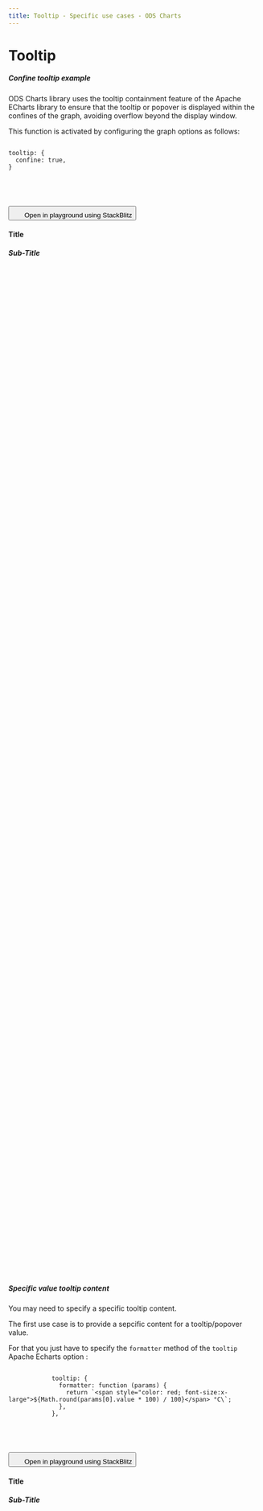 ```yaml
---
title: Tooltip - Specific use cases - ODS Charts
---
```


<div class="title-bar">
  <div class="container-xxl">
    <h1 class="display-1">Tooltip</h1>
  </div>
</div>
<div class="container-xxl pt-3">
  <div class="card w-100">
    <div class="card-body">
      <h5 class="card-title">Confine tooltip example</h5>
      <p class="card-text pe-5">ODS Charts library uses the tooltip containment feature of the Apache ECharts library to ensure that the tooltip or popover is displayed within the confines of the graph, avoiding overflow beyond the display window.</p>
      <p class="card-text pe-5">
        This function is activated by configuring the graph options as follows:
        <code>
          <pre>
tooltip: {
  confine: true,
}
          </pre>
        </code>
      </p>
      <button class="btn btn-icon btn-outline-secondary btn-edit" data-bs-toggle="tooltip" data-bs-placement="top" data-bs-title="Open in playground">
        <svg width="1.25rem" height="1.25rem" fill="currentColor" aria-hidden="true">
          <use xlink:href="#lightning-charge-fill" />
        </svg>
        <span class="visually-hidden">Open in playground using StackBlitz</span>
      </button>
      <div id="div1_htmlId">
        <div class="border border-subtle position-relative">
          <div class="chart_title mx-3">
            <h4 class="display-4 mx-3 mb-1 mt-3">Title</h4>
            <h5 class="display-5 mx-3 mb-1 mt-0">Sub-Title</h5>
          </div>
          <div id="div1_holder">
            <div id="div1_chart" style="width: 100%; height: 50vh" class="position-relative"></div>
          </div>
          <div id="div1_legend"></div>
        </div>
      </div>
      <script>
        addViewCode('div1_');
      </script>
    </div>
  </div>
  <script id="div1_codeId">
    ///////////////////////////////////////////////////
    // Used data
    ///////////////////////////////////////////////////

    // Data to be displayed
    var div1_dataOptions = {
      grid: {
        left: '0%',
        right: '0%',
      },
      xAxis: {
        type: 'category',
        data: ['Jan', 'Feb', 'Mar', 'Apr', 'May', 'Jun'],
      },
      yAxis: {},
      series: [
        {
          data: [10, 22, 28.8956454657, 23, 19, 15],
          type: 'bar',
        },
        {
          data: [12, 28.8956454657, 23, 15, 15, 18],
          type: 'line',
        },
      ],
      legend: {
        data: ['label 1', 'label 2'],
      },
      tooltip: {
        confine: true,
      },
    };

    ///////////////////////////////////////////////////
    // ODS Charts
    ///////////////////////////////////////////////////
    // Build the theme
    var div1_themeManager = ODSCharts.getThemeManager();
    echarts.registerTheme(div1_themeManager.name, div1_themeManager.theme);

    // Get the chart holder and initiate it with the generated theme
    var div = document.getElementById('div1_chart');
    var myChart = echarts.init(div, div1_themeManager.name, {
      renderer: 'svg',
    });

    // Set the data to be displayed.
    div1_themeManager.setDataOptions(div1_dataOptions);
    // Register the externalization of the legend.
    div1_themeManager.externalizeLegends(myChart, '#div1_legend');
    // Manage window size changed
    div1_themeManager.manageChartResize(myChart, 'div1_chart');
    // Observe dark / light mode changes
    div1_themeManager.manageThemeObserver(myChart);
    // Register the externalization of the tooltip/popup
    div1_themeManager.externalizePopover();
    // Display the chart using the configured theme and data.
    myChart.setOption(div1_themeManager.getChartOptions());

  </script>
</div>

<div class="container-xxl pt-3">
  <div class="card w-100">
    <div class="card-body">
      <h5 class="card-title">Specific value tooltip content</h5>
      <p class="card-text pe-5">You may need to specify a specific tooltip content.</p>
      <p class="card-text pe-5">The first use case is to provide a sepcific content for a tooltip/popover value.</p>
      <p class="card-text pe-5">
        For that you just have to specify the <code>formatter</code> method of the <code>tooltip</code> Apache Echarts option :
        <code>
          <pre>
            tooltip: {
              formatter: function (params) {
                return `&lt;span style="color: red; font-size:x-large">${Math.round(params[0].value * 100) / 100}&lt;/span> °C\`;
              },
            },
          </pre>
        </code>
      </p>
      <button class="btn btn-icon btn-outline-secondary btn-edit" data-bs-toggle="tooltip" data-bs-placement="top" data-bs-title="Open in playground">
        <svg width="1.25rem" height="1.25rem" fill="currentColor" aria-hidden="true">
          <use xlink:href="#lightning-charge-fill" />
        </svg>
        <span class="visually-hidden">Open in playground using StackBlitz</span>
      </button>
      <div id="div6_htmlId">
        <div class="border border-subtle position-relative">
          <div class="chart_title mx-3">
            <h4 class="display-4 mx-3 mb-1 mt-3">Title</h4>
            <h5 class="display-5 mx-3 mb-1 mt-0">Sub-Title</h5>
          </div>
          <div id="div6_holder">
            <div id="div6_chart" style="width: 100%; height: 50vh" class="position-relative"></div>
          </div>
          <div id="div6_legend"></div>
        </div>
      </div>
      <script>
        addViewCode('div6_');
      </script>
      <script id="div6_codeId">
        ///////////////////////////////////////////////////
        // Used data
        ///////////////////////////////////////////////////

        var goals = new Array(...new Array(12).keys()).map((i) => {
          return 50 + Math.random() * 50;
        });

        var resultsOK = new Array(...new Array(12).keys()).map((i) => {
          return 50 + Math.random() * 50;
        });

        var resultsNOK = new Array(...new Array(12).keys()).map((i) => {
          return 50 + Math.random() * 50;
        });
        var dates = new Array(...new Array(12).keys()).map((i) => {
          var d = new Date();
          d.setMonth(d.getMonth() - i);
          return d.toLocaleDateString(undefined, {
            month: 'short',
            year: 'numeric',
          });
        });

        // Data to be displayed
        var div6_dataOptions = {
          xAxis: {
            type: 'category',
            data: dates,
          },
          tooltip: {
            formatter: function (params) {
              return `<span style="color: red; font-size:x-large">${Math.round(params[0].value * 100) / 100}</span> °C`;
            },
          },
          series: [
            {
              data: resultsOK,
              type: 'bar',
            },
            {
              data: resultsNOK,
              type: 'bar',
            },
            {
              data: goals,
              type: 'line',
            },
          ],
          legend: {
            data: ['Results OK', 'Results NOK', 'Goal'],
          },
        };

        ///////////////////////////////////////////////////
        // ODS Charts
        ///////////////////////////////////////////////////
        // Build the theme
        var div6_themeManager = ODSCharts.getThemeManager();
        echarts.registerTheme(div6_themeManager.name, div6_themeManager.theme);

        // Get the chart holder and initiate it with the generated theme
        var div = document.getElementById('div6_chart');
        var myChart = echarts.init(div, div6_themeManager.name, {
          renderer: 'svg',
        });

        // Set the data to be displayed.
        div6_themeManager.setDataOptions(div6_dataOptions);
        // Register the externalization of the legend.
        div6_themeManager.manageChartResize(myChart, 'div6_chart');
        // Observe dark / light mode changes
        div6_themeManager.manageThemeObserver(myChart);
        // Register the externalization of the tooltip/popup
        div6_themeManager.externalizePopover();
        // Display the chart using the configured theme and data.
        myChart.setOption(div6_themeManager.getChartOptions());
      </script>
    </div>

  </div>

  <div class="card w-100 mt-3">
    <div class="card-body">
      <h5 class="card-title">Other specific content</h5>
      <p class="card-text pe-5">if you want to specialize more than the value display, you can use the second parameter of the method <code>externalizePopover</code>.</p>
      <p class="card-text pe-5">
        This parameter must implement the <a href="../api/classes/ODSChartsPopoverDefinition"><code>ODSChartsPopoverDefinition</code></a> interface. Generally this is initialized with <a href="../api/variables/ODSChartsPopoverManagers">one of the tooltip managers provided</a> <code>ODSChartsPopoverManagers.BOOSTED5</code>, <code>ODSChartsPopoverManagers.BOOSTED4</code> or <code>ODSChartsPopoverManagers.NONE</code>.<br />
        <code>ODSChartsPopoverManagers.NONE</code> is the default one.
      </p>
      <p>You can extend the tooltip manager to implement <a href="../api/classes/ODSChartsPopoverDefinition">one of the ODSChartsPopoverDefinition method.</a></p>
      <p>
        For example, in the example below, we extend the tooltip manager to implement <code>getPopupContentLine</code> method and return the html code to be displayed for one line:
        <code>
          <pre>
            themeManager.externalizePopover(undefined, {
              ...ODSCharts.ODSChartsPopoverManagers.NONE,
              getPopupContentLine: ({ seriesName, itemValue }) => {
                return `&lt;p>This is my HTML code of one line for ${itemValue} of ${seriesName}&lt;/p>`;
              },
            });
          </pre>
        </code>
      </p>
      <button class="btn btn-icon btn-outline-secondary btn-edit" data-bs-toggle="tooltip" data-bs-placement="top" data-bs-title="Open in playground">
        <svg width="1.25rem" height="1.25rem" fill="currentColor" aria-hidden="true">
          <use xlink:href="#lightning-charge-fill" />
        </svg>
        <span class="visually-hidden">Open in playground using StackBlitz</span>
      </button>
      <div id="div2_htmlId">
        <div class="border border-subtle position-relative">
          <div class="chart_title mx-3">
            <h4 class="display-4 mx-3 mb-1 mt-3">Title</h4>
            <h5 class="display-5 mx-3 mb-1 mt-0">Sub-Title</h5>
          </div>
          <div id="div2_holder">
            <div id="div2_chart" style="width: 100%; height: 50vh" class="position-relative"></div>
          </div>
          <div id="div2_legend"></div>
        </div>
      </div>
      <script>
        addViewCode('div2_');
      </script>
      <script id="div2_codeId">
        ///////////////////////////////////////////////////
        // Used data
        ///////////////////////////////////////////////////

        // Data to be displayed
        var div2_dataOptions = {
          xAxis: { type: 'category', data: ['24 May', '25 May', '26 May', '27 May', '28 May', '29 May', '30 May'] },
          yAxis: {},
          series: [
            { data: [10, 22, 28.8956454657, 23, 19, 15], type: 'bar', barWidth: 30 },
            { data: [12, 28.8956454657, 23, 15, 15, 18], type: 'bar', barWidth: 30 },
          ],
          legend: { show: false },
          tooltip: {
            confine: true,
          },
          grid: {
            left: 0,
            right: 0,
            top: 10,
            bottom: 0,
            containLabel: true,
          },
        };

        ///////////////////////////////////////////////////
        // ODS Charts
        ///////////////////////////////////////////////////
        // Build the theme
        var div2_themeManager = ODSCharts.getThemeManager({});
        echarts.registerTheme(div2_themeManager.name, div2_themeManager.theme);

        // Get the chart holder and initiate it with the generated theme
        var div = document.getElementById('div2_chart');
        var myChart = echarts.init(div, div2_themeManager.name, {
          renderer: 'svg',
        });

        // Set the data to be displayed.
        div2_themeManager.setDataOptions(div2_dataOptions);
        // Register the externalization of the legend.
        div2_themeManager.manageChartResize(myChart, 'div2_chart');
        // Observe dark / light mode changes
        div2_themeManager.manageThemeObserver(myChart);
        // Register the externalization of the tooltip/popup
        div2_themeManager.externalizePopover(undefined, {
          ...ODSCharts.ODSChartsPopoverManagers.NONE,
          getPopupContentLine: ({ seriesName, itemValue }) => {
            return `<p>This is my HTML code of one line for ${itemValue} of ${seriesName}</p>`;
          },
        });
        // Display the chart using the configured theme and data.
        myChart.setOption(div2_themeManager.getChartOptions());
      </script>
    </div>

  </div>

  <div class="card w-100 mt-3">
    <div class="card-body">
      <h5 class="card-title">Using Boosted 5 tooltip</h5>
      <p class="card-text">
        The same code using the Boosted 5 tooltips:
        <code>
          <pre>
            themeManager.externalizePopover(undefined, {
              ...ODSCharts.ODSChartsPopoverManagers.BOOSTED5,
              getPopupContentLine: ({ seriesName, itemValue }) => {
                return `&lt;p>This is my HTML code of one line for ${itemValue} of ${seriesName}&lt;/p>`;
              },
            });
          </pre>
        </code>
      </p>
      <button class="btn btn-icon btn-outline-secondary btn-edit" data-bs-toggle="tooltip" data-bs-placement="top" data-bs-title="Open in playground">
        <svg width="1.25rem" height="1.25rem" fill="currentColor" aria-hidden="true">
          <use xlink:href="#lightning-charge-fill" />
        </svg>
        <span class="visually-hidden">Open in playground using StackBlitz</span>
      </button>
      <div id="div3_htmlId">
        <div class="border border-subtle position-relative">
          <div class="chart_title mx-3">
            <h4 class="display-4 mx-3 mb-1 mt-3">Title</h4>
            <h5 class="display-5 mx-3 mb-1 mt-0">Sub-Title</h5>
          </div>
          <div id="div3_holder">
            <div id="div3_chart" style="width: 100%; height: 50vh" class="position-relative"></div>
          </div>
          <div id="div3_legend"></div>
        </div>
      </div>
      <script>
        addViewCode('div3_');
      </script>
      <script id="div3_codeId">
        ///////////////////////////////////////////////////
        // Used data
        ///////////////////////////////////////////////////

        // Data to be displayed
        var div3_dataOptions = {
          xAxis: { type: 'category', data: ['24 May', '25 May', '26 May', '27 May', '28 May', '29 May', '30 May'] },
          yAxis: {},
          series: [
            { data: [10, 22, 28.8956454657, 23, 19, 15], type: 'bar', barWidth: 30 },
            { data: [12, 28.8956454657, 23, 15, 15, 18], type: 'bar', barWidth: 30 },
          ],
          legend: { show: false },
          tooltip: {
            confine: true,
          },
          grid: {
            left: 0,
            right: 0,
            top: 10,
            bottom: 0,
            containLabel: true,
          },
        };

        ///////////////////////////////////////////////////
        // ODS Charts
        ///////////////////////////////////////////////////
        // Build the theme
        var div3_themeManager = ODSCharts.getThemeManager({
          cssTheme: ODSCharts.ODSChartsCSSThemes.BOOSTED5,
        });
        echarts.registerTheme(div3_themeManager.name, div3_themeManager.theme);

        // Get the chart holder and initiate it with the generated theme
        var div = document.getElementById('div3_chart');
        var myChart = echarts.init(div, div3_themeManager.name, {
          renderer: 'svg',
        });

        // Set the data to be displayed.
        div3_themeManager.setDataOptions(div3_dataOptions);
        // Register the externalization of the legend.
        div3_themeManager.manageChartResize(myChart, 'div3_chart');
        // Observe dark / light mode changes
        div3_themeManager.manageThemeObserver(myChart);
        // Register the externalization of the tooltip/popup
        div3_themeManager.externalizePopover(undefined, {
          ...ODSCharts.ODSChartsPopoverManagers.BOOSTED5,
          getPopupContentLine: ({ seriesName, itemValue }) => {
            return `<p>This is my HTML code of one line for ${itemValue} of ${seriesName}</p>`;
          },
        });
        // Display the chart using the configured theme and data.
        myChart.setOption(div3_themeManager.getChartOptions());
      </script>
    </div>

  </div>
</div>

<div class="container-xxl pt-3">
  <div class="card w-100">
    <div class="card-body">
      <h5 class="card-title">Tooltip with HTML link(s)</h5>
      <p class="card-text pe-5">You may need to specify a specific tooltip which include a link.</p>
      <p class="card-text pe-5">
        In this case, you must set to <code>true</code> the parameter <code>enterable</code> of the <code>tooltip</code> Apache Echarts option:
        <code>
          <pre>
            tooltip: {
              enterable: true,
            },
          </pre>
        </code>
      </p>
      <button class="btn btn-icon btn-outline-secondary btn-edit" data-bs-toggle="tooltip" data-bs-placement="top" data-bs-title="Open in playground">
        <svg width="1.25rem" height="1.25rem" fill="currentColor" aria-hidden="true">
          <use xlink:href="#lightning-charge-fill" />
        </svg>
        <span class="visually-hidden">Open in playground using StackBlitz</span>
      </button>
      <div id="div4_htmlId">
        <div class="border border-subtle position-relative">
          <div class="chart_title mx-3">
            <h4 class="display-4 mx-3 mb-1 mt-3">Title</h4>
            <h5 class="display-5 mx-3 mb-1 mt-0">Sub-Title</h5>
          </div>
          <div id="div4_holder">
            <div id="div4_chart" style="width: 100%; height: 50vh" class="position-relative"></div>
          </div>
          <div id="div4_legend"></div>
        </div>
      </div>
      <script>
        addViewCode('div4_');
      </script>
      <script id="div4_codeId">
        ///////////////////////////////////////////////////
        // Used data
        ///////////////////////////////////////////////////

        // Data to be displayed
        var div4_dataOptions = {
          xAxis: { type: 'category', data: ['24 May', '25 May', '26 May', '27 May', '28 May', '29 May', '30 May'] },
          yAxis: {},
          series: [
            { data: [510, 1414, 1412, 1406, 1400, 1430, 784], type: 'bar', stack: 'true', barWidth: 30 },
            { data: [5, 0, 10, 20, 0, 0, 0], type: 'bar', stack: 'true', barWidth: 30 },
          ],
          legend: { show: false },
          tooltip: {
            confine: true,
            enterable: true,
          },
          grid: {
            left: 0,
            right: 0,
            top: 10,
            bottom: 0,
            containLabel: true,
          },
        };

        var popupContents = [
          '<span class="font-weight-bold">Notification - Http push: <a href="../"\n                target="_self"\n                class=""\n            >510 errors</a>\n</span><br><span class="font-weight-bold">Notification - FIFO: <a href="../"\n                target="_self"\n                class=""\n            >5 errors</a>\n</span><br><span class="font-weight-bold"><a data-analytics="show_audit_logs_from_dashboard"\n                href="../"\n                target="_self"\n                class=""\n            >See all errors</a>\n</span>',
          '<span class="font-weight-bold">Notification - Http push: <a href="../"\n                target="_self"\n                class=""\n            >1414 errors</a>\n</span><br><span class="font-weight-bold"><a data-analytics="show_audit_logs_from_dashboard"\n                href="../"\n                target="_self"\n                class=""\n            >See all errors</a>\n</span>',
          '<span class="font-weight-bold">Notification - Http push: <a href="../"\n                target="_self"\n                class=""\n            >1412 errors</a>\n</span><br><span class="font-weight-bold">Notification - FIFO: <a href="../"\n                target="_self"\n                class=""\n            >10 errors</a>\n</span><br><span class="font-weight-bold"><a data-analytics="show_audit_logs_from_dashboard"\n                href="../"\n                target="_self"\n                class=""\n            >See all errors</a>\n</span>',
          '<span class="font-weight-bold">Notification - Http push: <a href="../"\n                target="_self"\n                class=""\n            >1406 errors</a>\n</span><br><span class="font-weight-bold">Notification - FIFO: <a href="../"\n                target="_self"\n                class=""\n            >20 errors</a>\n</span><br><span class="font-weight-bold"><a data-analytics="show_audit_logs_from_dashboard"\n                href="../"\n                target="_self"\n                class=""\n            >See all errors</a>\n</span>',
          '<span class="font-weight-bold">Notification - Http push: <a href="../"\n                target="_self"\n                class=""\n            >1400 errors</a>\n</span><br><span class="font-weight-bold"><a data-analytics="show_audit_logs_from_dashboard"\n                href="../"\n                target="_self"\n                class=""\n            >See all errors</a>\n</span>',
          '<span class="font-weight-bold">Notification - Http push: <a href="../"\n                target="_self"\n                class=""\n            >1430 errors</a>\n</span><br><span class="font-weight-bold"><a data-analytics="show_audit_logs_from_dashboard"\n                href="../"\n                target="_self"\n                class=""\n            >See all errors</a>\n</span>',
          '<span class="font-weight-bold">Notification - Http push: <a href="../"\n                target="_self"\n                class=""\n            >784 errors</a>\n</span><br><span class="font-weight-bold"><a data-analytics="show_audit_logs_from_dashboard"\n                href="../"\n                target="_self"\n                class=""\n            >See all errors</a>\n</span>',
        ];

        ///////////////////////////////////////////////////
        // ODS Charts
        ///////////////////////////////////////////////////
        // Build the theme
        var div4_themeManager = ODSCharts.getThemeManager({ colors: [{ colorIndex: 4, colorPalette: ODSCharts.ODSChartsColorsSet.DARKER_TINTS }] });
        echarts.registerTheme(div4_themeManager.name, div4_themeManager.theme);

        // Get the chart holder and initiate it with the generated theme
        var div = document.getElementById('div4_chart');
        var myChart = echarts.init(div, div4_themeManager.name, {
          renderer: 'svg',
        });

        // Set the data to be displayed.
        div4_themeManager.setDataOptions(div4_dataOptions);
        // Register the externalization of the legend.
        div4_themeManager.manageChartResize(myChart, 'div4_chart');
        // Observe dark / light mode changes
        div4_themeManager.manageThemeObserver(myChart);
        // Register the externalization of the tooltip/popup
        div4_themeManager.externalizePopover(undefined, {
          ...ODSCharts.ODSChartsPopoverManagers.NONE,
          getPopupContent: (tooltipElements) => {
            return tooltipElements.length > 0 && popupContents.length > tooltipElements[0].dataIndex ? popupContents[tooltipElements[0].dataIndex] : '';
          },
        });
        // Display the chart using the configured theme and data.
        myChart.setOption(div4_themeManager.getChartOptions());
      </script>
    </div>

  </div>

  <div class="card w-100 mt-3">
    <div class="card-body">
      <h5 class="card-title">Using links in a Boosted 5 tooltip</h5>
      <p class="card-text pe-5">The same code using the Boosted 5 tooltips:</p>
      <button class="btn btn-icon btn-outline-secondary btn-edit" data-bs-toggle="tooltip" data-bs-placement="top" data-bs-title="Open in playground">
        <svg width="1.25rem" height="1.25rem" fill="currentColor" aria-hidden="true">
          <use xlink:href="#lightning-charge-fill" />
        </svg>
        <span class="visually-hidden">Open in playground using StackBlitz</span>
      </button>
      <div id="div5_htmlId">
        <div class="border border-subtle position-relative">
          <div class="chart_title mx-3">
            <h4 class="display-4 mx-3 mb-1 mt-3">Title</h4>
            <h5 class="display-5 mx-3 mb-1 mt-0">Sub-Title</h5>
          </div>
          <div id="div5_holder">
            <div id="div5_chart" style="width: 100%; height: 50vh" class="position-relative"></div>
          </div>
          <div id="div5_legend"></div>
        </div>
      </div>
      <script>
        addViewCode('div5_');
      </script>
      <script id="div5_codeId">
        ///////////////////////////////////////////////////
        // Used data
        ///////////////////////////////////////////////////

        // Data to be displayed
        var div5_dataOptions = {
          xAxis: { type: 'category', data: ['24 May', '25 May', '26 May', '27 May', '28 May', '29 May', '30 May'] },
          yAxis: {},
          series: [
            { data: [510, 1414, 1412, 1406, 1400, 1430, 784], type: 'bar', stack: 'true', barWidth: 30 },
            { data: [5, 0, 10, 20, 0, 0, 0], type: 'bar', stack: 'true', barWidth: 30 },
          ],
          legend: { show: false },
          tooltip: {
            confine: true,
            enterable: true,
          },
          grid: {
            left: 0,
            right: 0,
            top: 10,
            bottom: 0,
            containLabel: true,
          },
        };

        var popupContents = [
          '<span class="font-weight-bold">Notification - Http push: <a href="../"\n                target="_self"\n                class=""\n            >510 errors</a>\n</span><br><span class="font-weight-bold">Notification - FIFO: <a href="../"\n                target="_self"\n                class=""\n            >5 errors</a>\n</span><br><span class="font-weight-bold"><a data-analytics="show_audit_logs_from_dashboard"\n                href="../"\n                target="_self"\n                class=""\n            >See all errors</a>\n</span>',
          '<span class="font-weight-bold">Notification - Http push: <a href="../"\n                target="_self"\n                class=""\n            >1414 errors</a>\n</span><br><span class="font-weight-bold"><a data-analytics="show_audit_logs_from_dashboard"\n                href="../"\n                target="_self"\n                class=""\n            >See all errors</a>\n</span>',
          '<span class="font-weight-bold">Notification - Http push: <a href="../"\n                target="_self"\n                class=""\n            >1412 errors</a>\n</span><br><span class="font-weight-bold">Notification - FIFO: <a href="../"\n                target="_self"\n                class=""\n            >10 errors</a>\n</span><br><span class="font-weight-bold"><a data-analytics="show_audit_logs_from_dashboard"\n                href="../"\n                target="_self"\n                class=""\n            >See all errors</a>\n</span>',
          '<span class="font-weight-bold">Notification - Http push: <a href="../"\n                target="_self"\n                class=""\n            >1406 errors</a>\n</span><br><span class="font-weight-bold">Notification - FIFO: <a href="../"\n                target="_self"\n                class=""\n            >20 errors</a>\n</span><br><span class="font-weight-bold"><a data-analytics="show_audit_logs_from_dashboard"\n                href="../"\n                target="_self"\n                class=""\n            >See all errors</a>\n</span>',
          '<span class="font-weight-bold">Notification - Http push: <a href="../"\n                target="_self"\n                class=""\n            >1400 errors</a>\n</span><br><span class="font-weight-bold"><a data-analytics="show_audit_logs_from_dashboard"\n                href="../"\n                target="_self"\n                class=""\n            >See all errors</a>\n</span>',
          '<span class="font-weight-bold">Notification - Http push: <a href="../"\n                target="_self"\n                class=""\n            >1430 errors</a>\n</span><br><span class="font-weight-bold"><a data-analytics="show_audit_logs_from_dashboard"\n                href="../"\n                target="_self"\n                class=""\n            >See all errors</a>\n</span>',
          '<span class="font-weight-bold">Notification - Http push: <a href="../"\n                target="_self"\n                class=""\n            >784 errors</a>\n</span><br><span class="font-weight-bold"><a data-analytics="show_audit_logs_from_dashboard"\n                href="../"\n                target="_self"\n                class=""\n            >See all errors</a>\n</span>',
        ];

        ///////////////////////////////////////////////////
        // ODS Charts
        ///////////////////////////////////////////////////
        // Build the theme
        var div5_themeManager = ODSCharts.getThemeManager({
          colors: [
            {
              colorIndex: 4,
              colorPalette: ODSCharts.ODSChartsColorsSet.DARKER_TINTS,
              cssTheme: ODSCharts.ODSChartsCSSThemes.BOOSTED5,
            },
          ],
        });
        echarts.registerTheme(div5_themeManager.name, div5_themeManager.theme);

        // Get the chart holder and initiate it with the generated theme
        var div = document.getElementById('div5_chart');
        var myChart = echarts.init(div, div5_themeManager.name, {
          renderer: 'svg',
        });

        // Set the data to be displayed.
        div5_themeManager.setDataOptions(div5_dataOptions);
        // Register the externalization of the legend.
        div5_themeManager.manageChartResize(myChart, 'div5_chart');
        // Observe dark / light mode changes
        div5_themeManager.manageThemeObserver(myChart);
        // Register the externalization of the tooltip/popup
        div5_themeManager.externalizePopover(undefined, {
          ...ODSCharts.ODSChartsPopoverManagers.BOOSTED5,
          getPopupContent: (tooltipElements) => {
            return tooltipElements.length > 0 && popupContents.length > tooltipElements[0].dataIndex ? popupContents[tooltipElements[0].dataIndex] : '';
          },
        });
        // Display the chart using the configured theme and data.
        myChart.setOption(div5_themeManager.getChartOptions());
      </script>
    </div>

  </div>
</div>
